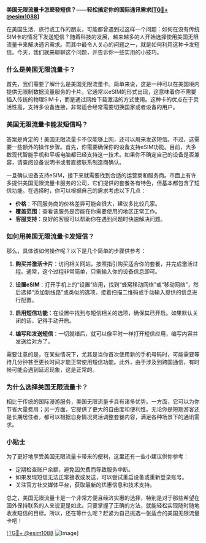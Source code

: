 **美国无限流量卡怎麽發短信？——轻松搞定你的国际通讯需求[[TG💪+ @esim1088](https://t.me/s/esim1088)]**

在美国生活、旅行或工作的朋友，可能都曾遇到过这样一个问题：如何在没有传统SIM卡的情况下发送短信？随着科技的发展，越来越多的人开始选择使用美国无限流量卡来解决通讯需求。而其中最令人关心的问题之一，就是如何利用这种卡发短信。今天，我们就来聊聊这个问题，并告诉你一些实用的小技巧。

### 什么是美国无限流量卡？

首先，我们需要了解什么是美国无限流量卡。简单来说，这是一种可以在美国境内提供无限制数据流量服务的卡片。它通常以eSIM的形式出现，这意味着你不需要插入传统的物理SIM卡，而是通过网络下载激活的方式使用。这种卡的优点在于灵活性高，支持多设备连接，非常适合经常需要切换国家或者设备的用户。

### 美国无限流量卡能发短信吗？

答案是肯定的！美国无限流量卡不仅能够上网，还可以用来发送短信。不过，这需要一些额外的操作步骤。首先，你需要确保你的设备支持eSIM功能。目前，大多数现代智能手机和平板电脑都已经支持这一技术。如果你不确定自己的设备是否兼容，请查阅设备说明书或者直接联系制造商确认。

一旦确认设备支持eSIM，接下来就需要找到合适的运营商和服务商。市面上有许多提供美国无限流量卡服务的公司，它们提供的套餐各有特色，但基本都包含了短信功能。在选择时，你可以根据自己的需求考虑以下几点：

- **价格**：不同服务商的价格差异可能会很大，建议多比较几家。
- **覆盖范围**：查看该服务是否能在你需要使用的地区正常工作。
- **客服支持**：良好的客服可以帮助你在遇到问题时快速解决问题。

### 如何用美国无限流量卡发短信？

那么，具体该如何操作呢？以下是几个简单的步骤供参考：

1. **购买并激活卡片**：访问相关网站，按照指引购买适合你的套餐，并完成激活过程。通常，这个过程非常简单，只需输入你的设备信息即可。

2. **设置eSIM**：打开手机上的“设置”应用，找到“蜂窝移动网络”或“移动网络”，然后选择“添加新线路”或类似的选项。接着扫描二维码或手动输入提供的信息进行配置。

3. **启用短信功能**：在设置中找到与短信相关的选项，确保其已开启。如果默认关闭的话，记得手动开启。

4. **编写和发送短信**：一切就绪后，就可以像平时一样打开短信应用，编写内容并发送给对方了。

需要注意的是，在某些情况下，尤其是当你首次使用新的手机号码时，可能需要等待几分钟甚至更长时间才能正常使用短信功能。此外，由于涉及到跨国通信，有时候可能会遇到延迟现象，这是正常的。

### 为什么选择美国无限流量卡？

相比于传统的国际漫游服务，美国无限流量卡具有诸多优势。一方面，它可以为你节省大量费用；另一方面，它提供了更大的自由度和便利性。无论你是短期游客还是长期居住者，都可以根据自身情况灵活调整套餐内容，满足各种场景下的通讯需求。

### 小贴士

为了更好地享受美国无限流量卡带来的便利，这里还有一些小建议供你参考：

- 定期检查账户余额，避免因欠费而导致服务中断。
- 如果发现短信无法正常接收或发送，可以尝试重启设备或重新登录账号。
- 关注官方社交媒体平台，获取最新的优惠信息和技术支持。

总之，美国无限流量卡是一个非常方便且经济实惠的选择，特别是对于那些希望在国外保持联系的人来说更是如此。只要掌握了正确的方法，就能轻松实现随时随地收发短信的目标。所以，还在等什么呢？赶紧为自己挑选一张适合的美国无限流量卡吧！

[[TG💪+ @esim1088](https://t.me/s/esim1088) ![Image](https://i.postimg.cc/4NQfJmqS/Snipaste-2025-05-13-00-14-12.png)]